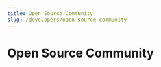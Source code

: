 ```yaml
---
title: Open Source Community
slug: /developers/open-source-community
---
```


# Open Source Community
